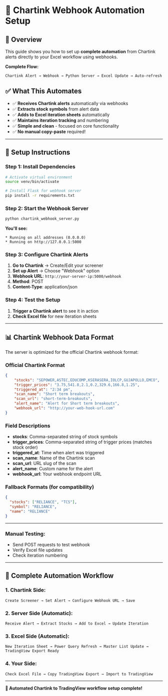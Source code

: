 # 🚀 Chartink Webhook Automation Setup

## 🎯 Overview

This guide shows you how to set up **complete automation** from Chartink alerts directly to your Excel workflow using webhooks.

**Complete Flow:**
```
Chartink Alert → Webhook → Python Server → Excel Update → Auto-refresh
```

## ✅ What This Automates

- ✅ **Receives Chartink alerts** automatically via webhooks
- ✅ **Extracts stock symbols** from alert data
- ✅ **Adds to Excel iteration sheets** automatically
- ✅ **Maintains iteration tracking** and numbering
- ✅ **Simple and clean** - focused on core functionality
- ✅ **No manual copy-paste** required!

---

## 🔧 Setup Instructions

### **Step 1: Install Dependencies**

```bash
# Activate virtual environment
source venv/bin/activate

# Install Flask for webhook server
pip install -r requirements.txt
```

### **Step 2: Start the Webhook Server**

```bash
python chartink_webhook_server.py
```

**You'll see:**
```
* Running on all addresses (0.0.0.0)
* Running on http://127.0.0.1:5000
```

### **Step 3: Configure Chartink Alerts**

1. **Go to Chartink** → Create/Edit your screener
2. **Set up Alert** → Choose "Webhook" option
3. **Webhook URL**: `http://your-server-ip:5000/webhook`
4. **Method**: POST
5. **Content-Type**: application/json

### **Step 4: Test the Setup**

1. **Trigger a Chartink alert** to see it in action
2. **Check Excel file** for new iteration sheets

---

## 📊 Chartink Webhook Data Format

The server is optimized for the official Chartink webhook format:

### **Official Chartink Format**
```json
{
    "stocks": "SEPOWER,ASTEC,EDUCOMP,KSERASERA,IOLCP,GUJAPOLLO,EMCO",
    "trigger_prices": "3.75,541.8,2.1,0.2,329.6,166.8,1.25",
    "triggered_at": "2:34 pm",
    "scan_name": "Short term breakouts",
    "scan_url": "short-term-breakouts",
    "alert_name": "Alert for Short term breakouts",
    "webhook_url": "http://your-web-hook-url.com"
}
```

### **Field Descriptions**
- **stocks**: Comma-separated string of stock symbols
- **trigger_prices**: Comma-separated string of trigger prices (matches stock order)
- **triggered_at**: Time when alert was triggered
- **scan_name**: Name of the Chartink scan
- **scan_url**: URL slug of the scan
- **alert_name**: Custom name for the alert
- **webhook_url**: Your webhook endpoint URL

### **Fallback Formats** (for compatibility)
```json
{
  "stocks": ["RELIANCE", "TCS"],
  "symbol": "RELIANCE",
  "name": "RELIANCE"
}
```

---


### **Manual Testing:**
- Send POST requests to test webhook
- Verify Excel file updates
- Check iteration numbering

---

## 🔄 Complete Automation Workflow

### **1. Chartink Side:**
```
Create Screener → Set Alert → Configure Webhook URL → Save
```

### **2. Server Side (Automatic):**
```
Receive Alert → Extract Stocks → Add to Excel → Update Iteration
```

### **3. Excel Side (Automatic):**
```
New Iteration Sheet → Power Query Refresh → Master List Update → TradingView Export Ready
```

### **4. Your Side:**
```
Check Excel File → Copy TradingView Export → Import to TradingView
```

---


**🎯 Automated Chartink to TradingView workflow setup complete!**
